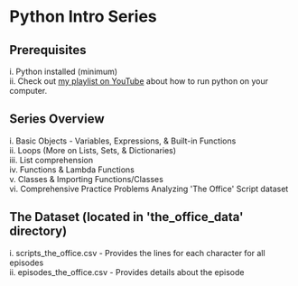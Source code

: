 # Python Intro Series

## Prerequisites
i. Python installed (minimum)  
ii. Check out [my playlist on YouTube](https://www.youtube.com/playlist?list=PL_CkpxkuPiT9udgCeqZpS4HKF6uIzra3r) about how to run python on your computer. 

## Series Overview  
i. Basic Objects - Variables, Expressions, & Built-in Functions  
ii. Loops (More on Lists, Sets, & Dictionaries)  
iii. List comprehension  
iv. Functions & Lambda Functions  
v. Classes & Importing Functions/Classes  
vi. Comprehensive Practice Problems Analyzing 'The Office' Script dataset  

## The Dataset (located in 'the_office_data' directory)
i. scripts_the_office.csv - Provides the lines for each character for all episodes  
ii. episodes_the_office.csv - Provides details about the episode
